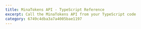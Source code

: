 ```yaml
---
title: MinaTokens API - TypeScript Reference
excerpt: Call the MinaTokens API from your TypeScript code
category: 6749c4dba3a7a4005bae1197
---
```

